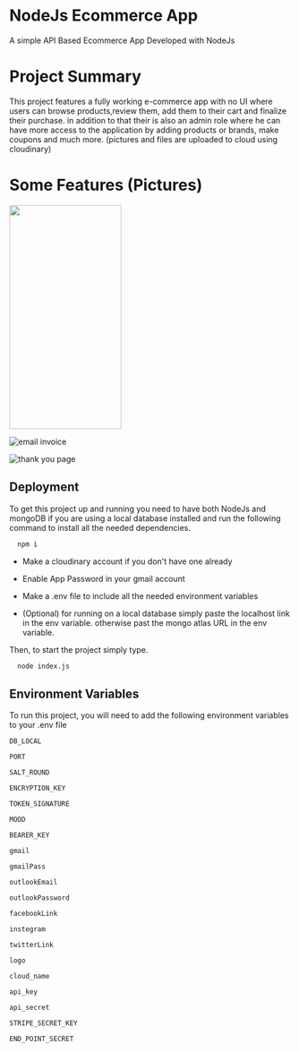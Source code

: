 
# NodeJs Ecommerce App

A simple API Based Ecommerce App Developed with NodeJs

# Project Summary
This project features a fully working e-commerce app with no UI where users can browse products,review them, add them to their cart and finalize their purchase. in addition to that their is also an admin role where he can have more access to the application by adding products or brands, make coupons and much more. (pictures and files are uploaded to cloud using cloudinary)

# Some Features (Pictures)

<img src="[https://camo.githubusercontent.com/...](https://github.com/AliAmr527/ECommerce-App/assets/131396543/c4718333-576f-4485-8cf5-67540ff35b84)" width="200" height="400" />

![email invoice](https://github.com/AliAmr527/ECommerce-App/assets/131396543/1076de78-5849-4945-a38a-545fec657006)

![thank you page](https://github.com/AliAmr527/ECommerce-App/assets/131396543/30aeeea4-f192-42d8-9eae-e21d2b47b09b)


## Deployment

To get this project up and running you need to have both NodeJs and mongoDB if you are using a local database installed and run the following command to install all the needed dependencies.

```bash
  npm i
```

* Make a cloudinary account if you don't have one already

* Enable App Password in your gmail account

* Make a .env file to include all the needed environment variables

* (Optional) for running on a local database simply paste the localhost link in the env variable. otherwise past the mongo atlas URL in the env variable.

Then, to start the project simply type.

```bash
  node index.js
```

## Environment Variables

To run this project, you will need to add the following environment variables to your .env file

`DB_LOCAL`

`PORT`

`SALT_ROUND`

`ENCRYPTION_KEY`

`TOKEN_SIGNATURE`

`MOOD`

`BEARER_KEY`

`gmail`

`gmailPass`

`outlookEmail`

`outlookPassword`

`facebookLink`

`instegram`

`twitterLink`

`logo`

`cloud_name`

`api_key`

`api_secret`

`STRIPE_SECRET_KEY`

`END_POINT_SECRET`

